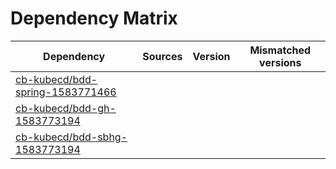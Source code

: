 # Dependency Matrix

Dependency | Sources | Version | Mismatched versions
---------- | ------- | ------- | -------------------
[cb-kubecd/bdd-spring-1583771466](https://github.com/cb-kubecd/bdd-spring-1583771466.git) |  | []() | 
[cb-kubecd/bdd-gh-1583773194](https://github.com/cb-kubecd/bdd-gh-1583773194.git) |  | []() | 
[cb-kubecd/bdd-sbhg-1583773194](https://github.com/cb-kubecd/bdd-sbhg-1583773194.git) |  | []() | 
